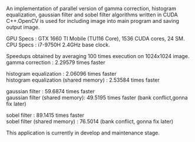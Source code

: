 An implementation of parallel version of gamma correction, histogram equalization, gaussian filter and sobel filter algorithms written in CUDA C++.OpenCV is used for including image into main program and saving output image.

GPU Specs : GTX 1660 TI Mobile (TU116 Core), 1536 CUDA cores, 24 SM.  
CPU Specs : i7-9750H 2.4GHz base clock.

Speedups obtained by averaging 100 times execution on 1024x1024 image.  
gamma correction : 2.29579 times faster  

histogram equalization : 2.06096 times faster  
histogram equalization (shared memory) : 2.53584 times faster  

gaussian filter : 59.6874 times faster  
gaussian filter (shared memory): 49.5195 times faster (bank conflict,gonna fix later)  

sobel filter : 89.1415 times faster  
sobel filter (shared memory) : 76.5014 (bank conflict, gonna fix later)


This application is currently in develop and maintenance stage. 

